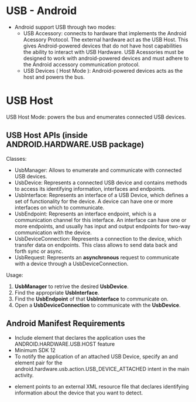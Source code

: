 # USB - Android

- Android support USB through two modes:
  - USB Accessory: connects to hardware that implements the Android Acessory Protocol. The external hardware act as the USB Host. This gives Android-powered devices that do not have host capabilities the ability to interact with USB Hardware. USB Acessories must be designed to work with android-powered devices and must adhere to the Android accessory communication protocol.
  - USB Devices ( Host Mode ): Android-powered devices acts as the host and powers the bus.

# USB Host

USB Host Mode: powers the bus and enumerates connected USB devices.

## USB Host APIs (inside ANDROID.HARDWARE.USB package)

Classes:
  - UsbManager: Allows to enumerate and communicate with connected USB devices.
  - UsbDevice: Represents a connected USB device and contains methods to access its identifying information, interfaces and endpoints.
  - UsbInterface: Represents an interface of a USB Device, which defines a set of functionality for the device. A device can have one or more interfaces on which to communicate.
  - UsbEndpoint: Represents an interface endpoint, which is a communication channel for this interface. An interface can have one or more endpoints, and usually has input and output endpoints for two-way communication with the device.
  - UsbDeviceConnection: Represents a connection to the device, which transfer data on endpoints. This class allows to send data back and forth sync or async.
  - UsbRequest:  Represents an **asynchronous** request to communicate with a device through a UsbDeviceConnection.

Usage:
  1) **UsbManager** to retrive the desired **UsbDevice**.
  2) Find the appropriate **UsbInterface**.
  3) Find the **UsbEndpoint** of that **UsbInterface** to communicate on.
  4) Open a **UsbDeviceConnection** to communicate with the **UsbDevice**.

## Android Manifest Requirements
- Include <uses-feature> element that declares the application uses the ANDROID.HARDWARE.USB.HOST feature
- Minimum SDK 12
- To notify the application of an attached USB Device, specify an <intent-filter> and <meta-data> element pair for the android.hardware.usb.action.USB_DEVICE_ATTACHED intent in the main activity.
* <meta-data> element points to an external XML resource file that declares identifying information about the device that you want to detect.  

